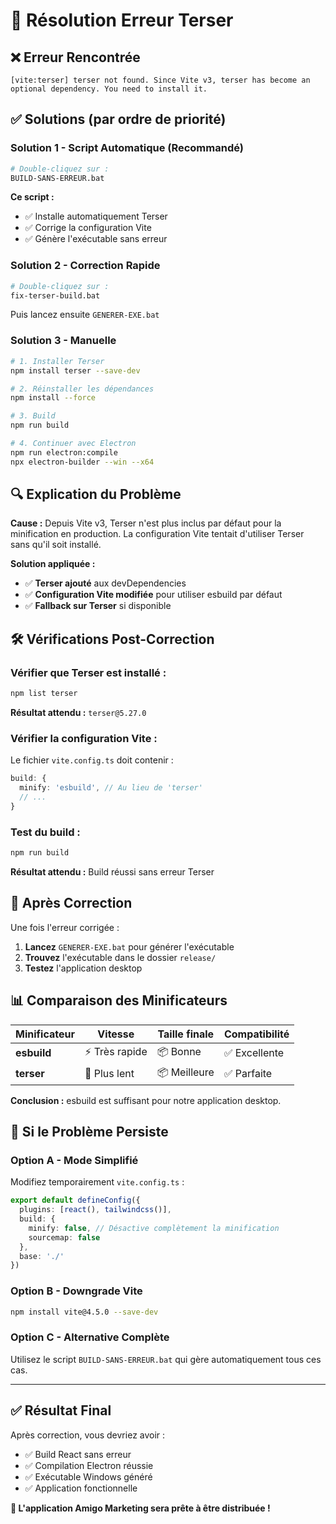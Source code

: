 # 🔧 Résolution Erreur Terser

## ❌ Erreur Rencontrée
```
[vite:terser] terser not found. Since Vite v3, terser has become an optional dependency. You need to install it.
```

## ✅ Solutions (par ordre de priorité)

### Solution 1 - Script Automatique (Recommandé)
```bash
# Double-cliquez sur :
BUILD-SANS-ERREUR.bat
```
**Ce script :**
- ✅ Installe automatiquement Terser
- ✅ Corrige la configuration Vite
- ✅ Génère l'exécutable sans erreur

### Solution 2 - Correction Rapide
```bash
# Double-cliquez sur :
fix-terser-build.bat
```
Puis lancez ensuite `GENERER-EXE.bat`

### Solution 3 - Manuelle
```bash
# 1. Installer Terser
npm install terser --save-dev

# 2. Réinstaller les dépendances
npm install --force

# 3. Build
npm run build

# 4. Continuer avec Electron
npm run electron:compile
npx electron-builder --win --x64
```

## 🔍 Explication du Problème

**Cause :** Depuis Vite v3, Terser n'est plus inclus par défaut pour la minification en production. La configuration Vite tentait d'utiliser Terser sans qu'il soit installé.

**Solution appliquée :**
- ✅ **Terser ajouté** aux devDependencies
- ✅ **Configuration Vite modifiée** pour utiliser esbuild par défaut
- ✅ **Fallback sur Terser** si disponible

## 🛠️ Vérifications Post-Correction

### Vérifier que Terser est installé :
```bash
npm list terser
```
**Résultat attendu :** `terser@5.27.0`

### Vérifier la configuration Vite :
Le fichier `vite.config.ts` doit contenir :
```typescript
build: {
  minify: 'esbuild', // Au lieu de 'terser'
  // ...
}
```

### Test du build :
```bash
npm run build
```
**Résultat attendu :** Build réussi sans erreur Terser

## 🚀 Après Correction

Une fois l'erreur corrigée :
1. **Lancez** `GENERER-EXE.bat` pour générer l'exécutable
2. **Trouvez** l'exécutable dans le dossier `release/`
3. **Testez** l'application desktop

## 📊 Comparaison des Minificateurs

| Minificateur | Vitesse | Taille finale | Compatibilité |
|--------------|---------|---------------|---------------|
| **esbuild**  | ⚡ Très rapide | 📦 Bonne | ✅ Excellente |
| **terser**   | 🐌 Plus lent | 📦 Meilleure | ✅ Parfaite |

**Conclusion :** esbuild est suffisant pour notre application desktop.

## 🔄 Si le Problème Persiste

### Option A - Mode Simplifié
Modifiez temporairement `vite.config.ts` :
```typescript
export default defineConfig({
  plugins: [react(), tailwindcss()],
  build: {
    minify: false, // Désactive complètement la minification
    sourcemap: false
  },
  base: './'
})
```

### Option B - Downgrade Vite
```bash
npm install vite@4.5.0 --save-dev
```

### Option C - Alternative Complète
Utilisez le script `BUILD-SANS-ERREUR.bat` qui gère automatiquement tous ces cas.

---

## ✅ Résultat Final

Après correction, vous devriez avoir :
- ✅ Build React sans erreur
- ✅ Compilation Electron réussie  
- ✅ Exécutable Windows généré
- ✅ Application fonctionnelle

**🎉 L'application Amigo Marketing sera prête à être distribuée !**